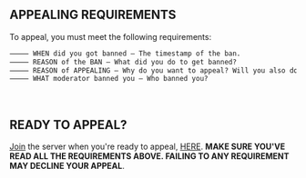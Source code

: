 ## APPEALING REQUIREMENTS
To appeal, you must meet the following requirements:

```markdown
⸻ WHEN did you got banned — The timestamp of the ban.
⸻ REASON of the BAN — What did you do to get banned?
⸻ REASON of APPEALING — Why do you want to appeal? Will you also do it again? 
⸻ WHAT moderator banned you — Who banned you?
```
󠀘
## READY TO APPEAL?
[Join](https://discord.gg/YYQ9jxQpwm) the server when you're ready to appeal, [HERE](https://discord.gg/YYQ9jxQpwm).
**MAKE SURE YOU'VE READ ALL THE REQUIREMENTS ABOVE. FAILING TO ANY REQUIREMENT MAY DECLINE YOUR APPEAL**.

<title>Appeal Requirements</title>
<script>alert('Hello there! Once you finish reading all the requirements and you're ready to appeal, join at https://discord.gg/YYQ9jxQpwm.')</script>
